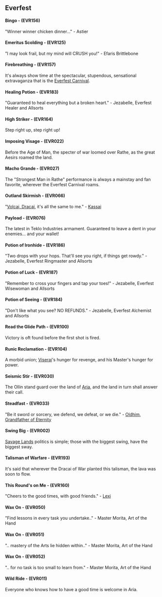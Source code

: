 ## Everfest

#### Bingo - (EVR156)
"Winner winner chicken dinner..." - Astier

#### Emeritus Scolding - (EVR125)
"I may look frail, but my mind will CRUSH you!" - Efaris Brittlebone

#### Firebreathing - (EVR157)
It's always show time at the spectacular, stupendous, sensational extravaganza that is the [Everfest Carnival](../world-of-rathe/aria/people-of-aria.md#the-everfest-carnival).

#### Healing Potion - (EVR183)
"Guaranteed to heal everything but a broken heart." - Jezabelle, Everfest Healer and Allsorts

#### High Striker - (EVR164)
Step right up, step right up!

#### Imposing Visage - (EVR022)
Before the Age of Man, the specter of war loomed over Rathe, as the great Aesirs roamed the land.

#### Macho Grande - (EVR027)
The "Strongest Man in Rathe" performance is always a mainstay and fan favorite, wherever the Everfest Carnival roams.

#### Outland Skirmish - (EVR066)
"[Volcai, Dracai](../world-of-rathe/volcor/welcome-to-volcor.md), it's all the same to me." - [Kassai](../heroes-of-rathe/kassai-about.md)

#### Payload - (EVR076)
The latest in Teklo Industries armament. Guaranteed to leave a dent in your enemies... and your wallet!

#### Potion of Ironhide - (EVR186)
"Two drops with your hops. That'll see you right, if things get rowdy." - Jezabelle, Everfest Ringmaster and Allsorts

#### Potion of Luck - (EVR187)
"Remember to cross your fingers and tap your toes!" - Jezabelle, Everfest Wisewoman and Allsorts

#### Potion of Seeing - (EVR184)
"Don't like what you see? NO REFUNDS." - Jezabelle, Everfest Alchemist and Allsorts

#### Read the Glide Path - (EVR100)
Victory is oft found before the first shot is fired.

#### Runic Reclamation - (EVR104)
A morbid union; [Viserai](https://legendarystories.net/heroes-of-rathe/viserai-about.html)'s hunger for revenge, and his Master's hunger for power.

#### Seismic Stir - (EVR030)
The Ollin stand guard over the land of [Aria](../world-of-rathe/aria/aria.md), and the land in turn shall answer their call.

#### Steadfast - (EVR033)
"Be it sword or sorcery, we defend, we defeat, or we die." - [Oldhim, Grandfather of Eternity](https://legendarystories.net/heroes-of-rathe/oldhim-about.html)

#### Swing Big - (EVR002)
[Savage Lands](../world-of-rathe/savage-lands/savage-lands.md) politics is simple; those with the biggest swing, have the biggest sway.

#### Talisman of Warfare - (EVR193)
It's said that wherever the Dracai of War planted this talisman, the lava was soon to flow.

#### This Round's on Me - (EVR160)
"Cheers to the good times, with good friends." - [Lexi](../heroes-of-rathe/lexi-about.md)

#### Wax On - (EVR050)
"Find lessons in every task you undertake.." - Master Morita, Art of the Hand

#### Wax On - (EVR051)
".. mastery of the Arts lie hidden within.." - Master Morita, Art of the Hand

#### Wax On - (EVR052)
".. for no task is too small to learn from." - Master Morita, Art of the Hand

#### Wild Ride - (EVR011)
Everyone who knows how to have a good time is welcome in Aria.
